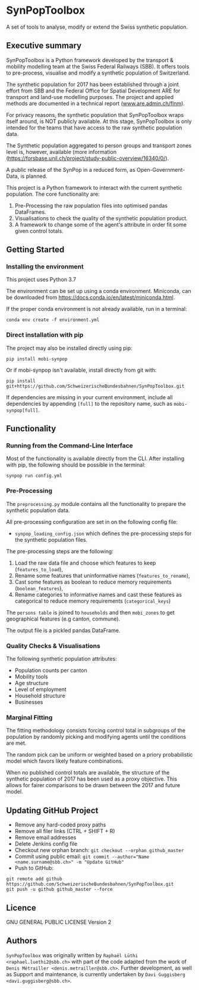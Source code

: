 # SynPopToolbox

A set of tools to analyse, modify or extend the Swiss synthetic population.
 
## Executive summary 

SynPopToolbox is a Python framework developed by the transport & mobility modelling team at the Swiss Federal 
Railways (SBB).
It offers tools to pre-process, visualise and modify a synthetic population of Switzerland.

The synthetic population for 2017 has been established through a joint effort from SBB and the Federal Office for 
Spatial Development ARE for transport and land-use modelling purposes. The project and applied methods are documented 
in a technical report (www.are.admin.ch/flnm).

For privacy reasons, the synthetic population that SynPopToolbox wraps itself around, is NOT publicly available. 
At this stage, SynPopToolbox is only intended for the teams that have access to the raw synthetic population data.

The Synthetic population aggregated to person groups and transport zones level is, however, available 
(more information (https://forsbase.unil.ch/project/study-public-overview/16340/0/).

A public release of the SynPop in a reduced form, as Open-Government-Data, is planned. 

This project is a Python framework to interact with the current synthetic population. 
The core functionality are:

1. Pre-Processing the raw population files into optimised pandas DataFrames.
2. Visualisations to check the quality of the synthetic population product.  
3. A framework to change some of the agent's attribute in order fit some given control totals.   

## Getting Started

### Installing the environment
This project uses Python 3.7

The environment can be set up using a conda environment. 
Miniconda, can be downloaded from https://docs.conda.io/en/latest/miniconda.html.

If the proper conda environment is not already available, run in a terminal:  

```
conda env create -f environment.yml 
```

### Direct installation with pip

The project may also be installed directly using pip:

`pip install mobi-synpop`

Or if mobi-synpop isn't available, install directly from git with:

`pip install git+https://github.com/SchweizerischeBundesbahnen/SynPopToolbox.git`

If dependencies are missing in your current environment, 
include all dependencies by appending `[full]` to the repository name, such as `mobi-synpop[full]`.

## Functionality

### Running from the Command-Line Interface

Most of the functionality is available directly from the CLI. 
After installing with pip, the following should be possible in the terminal:

`synpop run config.yml`

### Pre-Processing

The ``preprocessing.py`` module contains all the functionality to prepare the
synthetic population data.

All pre-processing configuration are set in on the following config file:

* ``synpop_loading_config.json`` which defines the pre-processing steps for the
  synthetic population files.

The pre-processing steps are the following:

1. Load the raw data file and choose which features to keep (``features_to_load``),
2. Rename some features that uninformative names (``features_to_rename``),
3. Cast some features as boolean to reduce memory requirements (``boolean_features``),
4. Rename categories to informative names and cast these features as categorical to
   reduce memory requirements (``categorical_keys``)

The ``persons table`` is joined to ``households`` and then ``mobi_zones`` to get geographical features
(e.g canton, commune).

The output file is a pickled pandas DataFrame.

### Quality Checks & Visualisations

The following synthetic population attributes:

* Population counts per canton
* Mobility tools
* Age structure
* Level of employment 
* Household structure 
* Businesses

### Marginal Fitting

The fitting methodology consists forcing control total in subgroups of the
 population by randomly picking and modifying agents until the conditions are met.

The random pick can be uniform or weighted based on a priory probabilistic 
model which favors likely feature combinations. 

When no published control totals are available, the structure of the 
synthetic population of 2017 has been used as a proxy objective. 
This allows for fairer comparisons to be drawn between the 2017 and future model.  

## Updating GitHub Project

* Remove any hard-coded proxy paths
* Remove all filer links (CTRL + SHIFT + R)
* Remove email addresses 
* Delete Jenkins config file
* Checkout new orphan branch: `git checkout --orphan github_master`
* Commit using public email: `git commit --author="Name <name.surname@sbb.ch>" -m "Update GitHub"`
* Push to GitHub: 

```
git remote add github https://github.com/SchweizerischeBundesbahnen/SynPopToolbox.git
git push -u github github_master --force
```

## Licence
GNU GENERAL PUBLIC LICENSE Version 2

## Authors
`SynPopToolbox` was originally written by `Raphaël Lüthi <raphael.luethi2@sbb.ch>` 
with part of the code adapted from the work of `Denis Métrailler <denis.metrailler@sbb.ch>`.
Further development, as well as Support and maintenance, 
is currently undertaken by `Davi Guggisberg <davi.guggisberg@sbb.ch>`.
